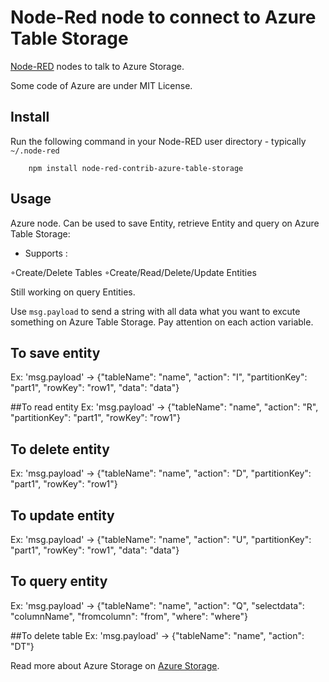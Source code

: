 Node-Red node to connect to Azure Table Storage
==============================

<a href="http://nodered.org" target="_new">Node-RED</a> nodes to talk to Azure Storage.

Some code of Azure are under MIT License.

Install
-------

Run the following command in your Node-RED user directory - typically `~/.node-red`

        npm install node-red-contrib-azure-table-storage

Usage
-----

Azure node. Can be used to save Entity, retrieve Entity and query on Azure Table Storage:

 - Supports :
 
◦Create/Delete Tables
◦Create/Read/Delete/Update Entities

Still working on query Entities.


Use `msg.payload` to send a string with all data what you want to excute something on Azure Table Storage. Pay attention on each action variable. 

## To save entity
Ex: 'msg.payload' -> {"tableName": "name", "action": "I", "partitionKey": "part1", "rowKey": "row1", "data": "data"}
 
##To read entity
Ex: 'msg.payload' -> {"tableName": "name", "action": "R", "partitionKey": "part1", "rowKey": "row1"}

## To delete entity
Ex: 'msg.payload' -> {"tableName": "name", "action": "D", "partitionKey": "part1", "rowKey": "row1"}

## To update entity
Ex: 'msg.payload' -> {"tableName": "name", "action": "U", "partitionKey": "part1", "rowKey": "row1", "data": "data"}

## To query entity
Ex: 'msg.payload' -> {"tableName": "name", "action": "Q", "selectdata": "columnName", "fromcolumn": "from", "where": "where"}
 
##To delete table
Ex: 'msg.payload' -> {"tableName": "name", "action": "DT"}


Read more about Azure Storage on <a href="https://azure.microsoft.com/pt-br/documentation/services/storage/">Azure Storage</a>.


